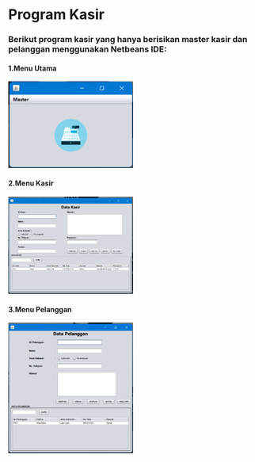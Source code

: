 # Program Kasir
### Berikut program kasir yang hanya berisikan master kasir dan pelanggan menggunakan Netbeans IDE:
#### 1.Menu Utama
<img src="tutorial/menu_utama.png" width="50%"></img><br>
#### 2.Menu Kasir
<img src="tutorial/master_kasir.png" width="50%"></img><br>
#### 3.Menu Pelanggan
<img src="tutorial/master_pelanggan.png" width="50%"></img><br>
